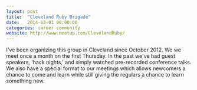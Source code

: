 ```yaml
---
layout: post
title:  "Cleveland Ruby Brigade"
date:   2014-12-01 00:00:00
categories: career community
website: http://www.meetup.com/ClevelandRuby/
---
```

I've been organizing this group in Cleveland since October 2012. We we meet once a month on the first Thursday. In the past we've had guest speakers, 'hack nights,' and simply watched pre-recorded conference talks. We also have a special format to our meetings which allows newcomers a chance to come and learn while still giving the regulars a chance to learn something new.
